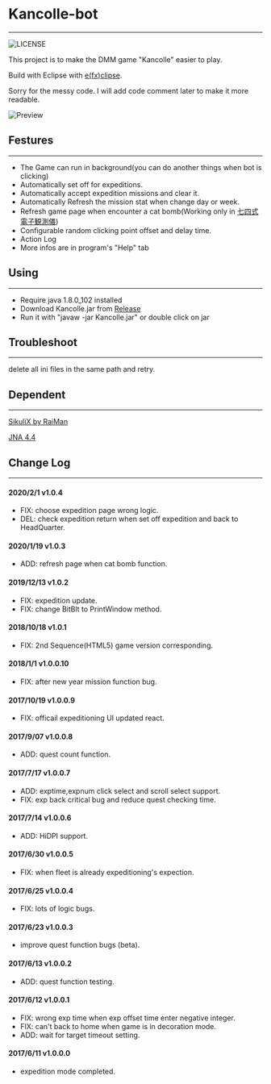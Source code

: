 # Kancolle-bot
---
![LICENSE](https://img.shields.io/github/license/a123453906/Kancolle-bot)

This project is to make the DMM game "Kancolle" easier to play.

Build with Eclipse with [e(fx)clipse](http://download.eclipse.org/efxclipse/updates-nightly/site).

Sorry for the messy code. I will add code comment later to make it more readable.

![Preview](https://i.imgur.com/NNhDug9.png)

## Festures
---
* The Game can run in background(you can do another things when bot is clicking)
* Automatically set off for expeditions.
* Automatically accept expedition missions and clear it.
* Automatically Refresh the mission stat when change day or week.
* Refresh game page when encounter a cat bomb(Working only in [七四式電子観測儀](http://electronicobserver.blog.fc2.com/))
* Configurable random clicking point offset and delay time.
* Action Log
* More infos are in program's "Help" tab

## Using
---
* Require java 1.8.0_102 installed
* Download Kancolle.jar from [Release](https://github.com/a123453906/Kancolle-bot/releases)
* Run it with "javaw -jar Kancolle.jar" or double click on jar

## Troubleshoot
---
delete all ini files in the same path and retry.

## Dependent
---
[SikuliX by RaiMan](http://sikulix.com/)

[JNA 4.4](https://github.com/java-native-access/jna)

## Change Log
---
#### 2020/2/1 v1.0.4 
* FIX: choose expedition page wrong logic.
* DEL: check expedition return when set off expedition and back to HeadQuarter.
#### 2020/1/19 v1.0.3 
* ADD: refresh page when cat bomb function.
#### 2019/12/13 v1.0.2 
* FIX: expedition update. 
* FIX: change BitBlt to PrintWindow method.
#### 2018/10/18 v1.0.1 
* FIX: 2nd Sequence(HTML5) game version corresponding.
#### 2018/1/1 v1.0.0.10 
* FIX: after new year mission function bug.
#### 2017/10/19 v1.0.0.9 
* FIX: officail expeditioning UI updated react.
#### 2017/9/07 v1.0.0.8 
* ADD: quest count function.
#### 2017/7/17 v1.0.0.7 
* ADD: exptime,expnum click select and scroll select support.
* FIX: exp back critical bug and reduce quest checking time.
#### 2017/7/14 v1.0.0.6 
* ADD: HiDPI support.
#### 2017/6/30 v1.0.0.5 
* FIX: when fleet is already expeditioning's expection.
#### 2017/6/25 v1.0.0.4 
* FIX: lots of logic bugs.
#### 2017/6/23 v1.0.0.3 
* improve quest function bugs (beta).
#### 2017/6/13 v1.0.0.2 
* ADD: quest function testing.
#### 2017/6/12 v1.0.0.1 
* FIX: wrong exp time when exp offset time enter negative integer.
* FIX: can't back to home when game is in decoration mode.
* ADD: wait for target timeout setting.
#### 2017/6/11 v1.0.0.0 
* expedition mode completed.











